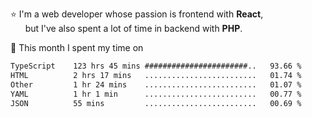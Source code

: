 ⭐ I'm a web developer whose passion is frontend with <b>React</b>,<br/>
&nbsp; &nbsp; &nbsp; but I've also spent a lot of time in backend with <b>PHP</b>.

📅 This month I spent my time on

<!--START_SECTION:waka-->

```txt
TypeScript    123 hrs 45 mins #######################..   93.66 %
HTML          2 hrs 17 mins   .........................   01.74 %
Other         1 hr 24 mins    .........................   01.07 %
YAML          1 hr 1 min      .........................   00.77 %
JSON          55 mins         .........................   00.69 %
```

<!--END_SECTION:waka-->
